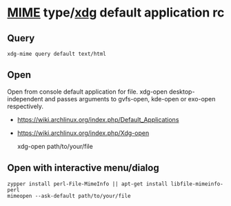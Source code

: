 # [MIME][] type/[xdg][] default application rc

[mime]: https://freedesktop.org/wiki/Specifications/mime-apps-spec
[xdg]: https://freedesktop.org/wiki/Software/xdg-utils

## Query

    xdg-mime query default text/html

## Open

Open from console default application for file.
xdg-open desktop-independent and passes arguments to
gvfs-open, kde-open or exo-open respectively.

* <https://wiki.archlinux.org/index.php/Default_Applications>
* <https://wiki.archlinux.org/index.php/Xdg-open>

    xdg-open path/to/your/file

## Open with interactive menu/dialog

    zypper install perl-File-MimeInfo || apt-get install libfile-mimeinfo-perl
    mimeopen --ask-default path/to/your/file
